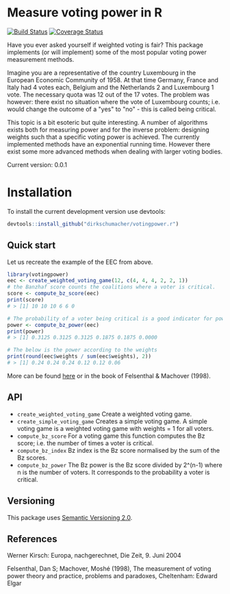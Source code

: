 # Measure voting power in R
[![Build Status](https://travis-ci.org/dirkschumacher/votingpower.r.png?branch=master)](https://travis-ci.org/dirkschumacher/votingpower.r)
[![Coverage Status](https://coveralls.io/repos/dirkschumacher/votingpower.r/badge.svg?branch=master)](https://coveralls.io/r/dirkschumacher/votingpower.r?branch=master)

Have you ever asked yourself if weighted voting is fair? This package implements (or will implement) some of the most popular voting power measurement methods. 

Imagine you are a representative of the country Luxembourg in the European Economic Community of 1958. At that time Germany, France and Italy had 4 votes each, Belgium and the Netherlands 2 and Luxembourg 1 vote. The necessary quota was 12 out of the 17 votes. The problem was however: there exist no situation where the vote of Luxembourg counts; i.e. would change the outcome of a "yes" to "no" - this is called being critical.

This topic is a bit esoteric but quite interesting. A number of algorithms exists both for measuring power and for the inverse problem: designing weights such that a specific voting power is achieved. The currently implemented methods have an exponential running time. However there exist some more advanced methods when dealing with larger voting bodies.

Current version: 0.0.1

# Installation

To install the current development version use devtools:

```R 
devtools::install_github("dirkschumacher/votingpower.r")
```

## Quick start
Let us recreate the example of the EEC from above.

```R
library(votingpower)
eec <- create_weighted_voting_game(12, c(4, 4, 4, 2, 2, 1))
# the Banzhaf score counts the coalitions where a voter is critical.
score <- compute_bz_score(eec)
print(score) 
# > [1] 10 10 10 6 6 0

# The probability of a voter being critical is a good indicator for power
power <- compute_bz_power(eec)
print(power) 
# > [1] 0.3125 0.3125 0.3125 0.1875 0.1875 0.0000

# The below is the power according to the weights
print(round(eec$weights / sum(eec$weights), 2))
# > [1] 0.24 0.24 0.24 0.12 0.12 0.06
```
More can be found [here](https://en.wikipedia.org/wiki/Banzhaf_power_index) or in the book of Felsenthal & Machover (1998).

## API
* `create_weighted_voting_game` Create a weighted voting game.
* `create_simple_voting_game` Creates a simple voting game. A simple voting game is a weighted voting game with weights = 1 for all voters.
* `compute_bz_score` For a voting game this function computes the Bz score; i.e. the number of times a voter is critical. 
* `compute_bz_index` Bz index is the Bz score normalised by the sum of the Bz scores.
* `compute_bz_power` The Bz power is the Bz score divided by 2^(n-1) where n is the number of voters. It corresponds to the probability a voter is critical.

## Versioning
This package uses [Semantic Versioning 2.0](http://semver.org/). 

## References
Werner Kirsch: Europa, nachgerechnet, Die Zeit, 9. Juni 2004

Felsenthal, Dan S; Machover, Moshé (1998), The measurement of voting power theory and practice, problems and paradoxes, Cheltenham: Edward Elgar
 
